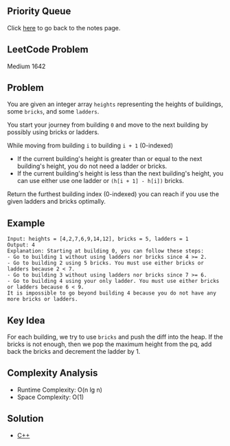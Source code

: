 ## Priority Queue
Click [here](../notes.md) to go back to the notes page.

## LeetCode Problem
Medium 1642

## Problem
You are given an integer array `heights` representing the heights of buildings, some `bricks`, and some `ladders`.

You start your journey from building `0` and move to the next building by possibly using bricks or ladders.

While moving from building `i` to building `i + 1` (0-indexed)
- If the current building's height is greater than or equal to the next building's height, you do not need a ladder or bricks.
- If the current building's height is less than the next building's height, you can use either use one ladder or `(h[i + 1] - h[i])` bricks.

Return the furthest building index (0-indexed) you can reach if you use the given ladders and bricks optimally.

## Example
```
Input: heights = [4,2,7,6,9,14,12], bricks = 5, ladders = 1
Output: 4
Explanation: Starting at building 0, you can follow these steps:
- Go to building 1 without using ladders nor bricks since 4 >= 2.
- Go to building 2 using 5 bricks. You must use either bricks or ladders because 2 < 7.
- Go to building 3 without using ladders nor bricks since 7 >= 6.
- Go to building 4 using your only ladder. You must use either bricks or ladders because 6 < 9.
It is impossible to go beyond building 4 because you do not have any more bricks or ladders.
```

## Key Idea
For each building, we try to use `bricks` and push the diff into the heap. If the bricks is not enough, then we pop the maximum height from the pq, add back the bricks and decrement the ladder by 1.

## Complexity Analysis
- Runtime Complexity: O(n lg n)
- Space Complexity: O(1)

## Solution
- [C++](./solution.cpp)